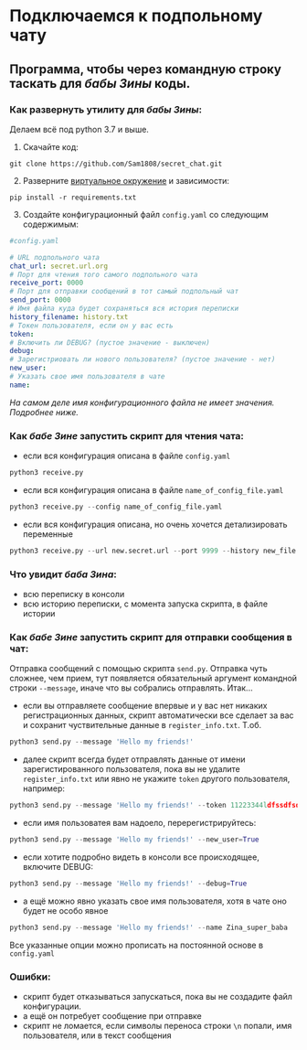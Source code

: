 # Подключаемся к подпольному чату

## Программа, чтобы через командную строку таскать для *бабы Зины* коды.

### Как развернуть утилиту для *бабы Зины*:

Делаем всё под python 3.7 и выше.

1. Скачайте код:
```shell
git clone https://github.com/Sam1808/secret_chat.git
```
2. Разверните [виртуальное окружение](https://devman.org/encyclopedia/pip/pip_virtualenv/) и зависимости:  
```shell
pip install -r requirements.txt
```
3. Создайте конфигурационный файл `config.yaml` со следующим содержимым:

```yaml
#config.yaml

# URL подпольного чата
chat_url: secret.url.org
# Порт для чтения того самого подпольного чата
receive_port: 0000
# Порт для отправки сообщений в тот самый подпольный чат
send_port: 0000
# Имя файла куда будет сохраняться вся история переписки
history_filename: history.txt
# Токен пользователя, если он у вас есть
token:
# Включить ли DEBUG? (пустое значение - выключен)
debug:
# Зарегистриовать ли нового пользователя? (пустое значение - нет)
new_user:
# Указать свое имя пользователя в чате
name:
```

*На самом деле имя конфигурационного файла не имеет значения. Подробнее ниже.*

### Как *бабе Зине* запустить скрипт для чтения чата:

- если вся конфигурация описана в файле `config.yaml`  
```python
python3 receive.py
```
- если вся конфигурация описана в файле `name_of_config_file.yaml`  
```python
python3 receive.py --config name_of_config_file.yaml
```
- если вся конфигурация описана, но очень хочется детализировать переменные  
```python
python3 receive.py --url new.secret.url --port 9999 --history new_file.txt
```

### Что увидит *баба Зина*:

- всю переписку в консоли
- всю историю переписки, с момента запуска скрипта, в файле истории

### Как *бабе Зине* запустить скрипт для отправки сообщения в чат:

Отправка сообщений с помощью скрипта `send.py`. Отправка чуть сложнее, чем прием, тут появляется
обязательный аргумент командной строки `--message`, иначе что вы собрались отправлять. Итак...  
- если вы отправляете сообщение впервые и у вас нет никаких регистрационных данных, скрипт
автоматически все сделает за вас и сохранит чуствительные данные в `register_info.txt`. Т.об.
```python
python3 send.py --message 'Hello my friends!'
```
- далее скрипт всегда будет отправлять данные от имени зарегистированного пользователя, пока вы 
не удалите `register_info.txt` или явно не укажите `token` другого пользователя, например:  
```python
python3 send.py --message 'Hello my friends!' --token 11223344ldfssdfsdfsd
```
- если имя пользоватея вам надоело, перерегистрируйтесь:  
```python
python3 send.py --message 'Hello my friends!' --new_user=True
```
- если хотите подробно видеть в консоли все происходящее, включите DEBUG:  
```python
python3 send.py --message 'Hello my friends!' --debug=True
```
- а ещё можно явно указать свое имя пользователя, хотя в чате оно будет не особо явное  
```python
python3 send.py --message 'Hello my friends!' --name Zina_super_baba
```

Все указанные опции можно прописать на постоянной основе в `config.yaml`
### Ошибки:

- скрипт будет отказываться запускаться, пока вы не создадите файл конфигурации.
- а ещё он потребует сообщение при отправке
- скрипт не ломается, если символы переноса строки `\n` попали, имя пользователя, или в текст сообщения
